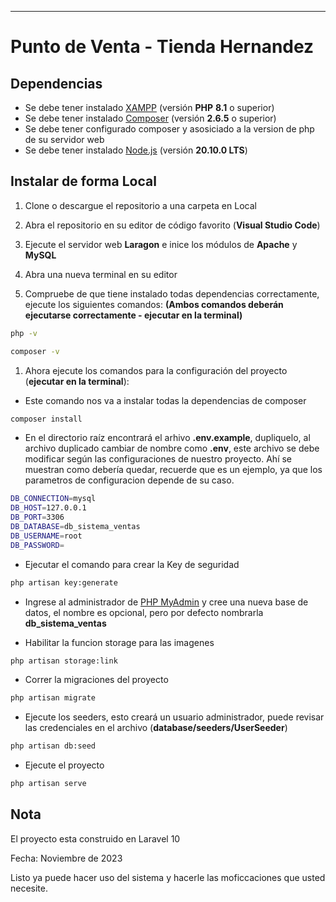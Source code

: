 ------------
# Punto de Venta - Tienda Hernandez

## Dependencias
- Se debe tener instalado [XAMPP](https://laragon.org/download/index.html "Laragon") (versión **PHP** **8.1** o superior)  
- Se debe tener instalado [Composer](https://getcomposer.org/download/ "Composer") (versión **2.6.5** o superior)
- Se debe tener configurado composer y asosiciado a la version de php de su servidor web
- Se debe tener instalado [Node.js](https://nodejs.org/en "Composer") (versión **20.10.0 LTS**)


## Instalar de forma Local
1. Clone o descargue el repositorio a una carpeta en Local

1. Abra el repositorio en su editor de código favorito (**Visual Studio Code**)

1. Ejecute el servidor web **Laragon** e inice los módulos de **Apache** y **MySQL**

1. Abra una nueva terminal en su editor 

1. Compruebe de que tiene instalado todas dependencias correctamente, ejecute los siguientes comandos: **(Ambos comandos deberán ejecutarse correctamente - ejecutar en la terminal)**
```bash
php -v
```
```bash
composer -v
```

1. Ahora ejecute los comandos para la configuración del proyecto (**ejecutar en la terminal**):

- Este comando nos va a instalar todas la dependencias de composer
```bash
composer install
```
- En el directorio raíz encontrará el arhivo **.env.example**, dupliquelo, al archivo duplicado cambiar de nombre como **.env**, este archivo se debe modificar según las configuraciones de nuestro proyecto. Ahí se muestran como debería quedar, recuerde que es un ejemplo, ya que los parametros de configuracion depende de su caso.
```bash
DB_CONNECTION=mysql
DB_HOST=127.0.0.1
DB_PORT=3306
DB_DATABASE=db_sistema_ventas 
DB_USERNAME=root
DB_PASSWORD=
```
- Ejecutar el comando para crear la Key de seguridad
```bash
php artisan key:generate 
```
- Ingrese al administrador de [PHP MyAdmin](http://localhost/phpmyadmin/) y cree una nueva base de datos, el nombre es opcional, pero por defecto nombrarla **db_sistema_ventas**

- Habilitar la funcion storage para las imagenes
```bash
php artisan storage:link
```
- Correr la migraciones del proyecto
```bash
php artisan migrate
```
- Ejecute los seeders, esto creará un usuario administrador, puede revisar las credenciales en el archivo (**database/seeders/UserSeeder**)
```bash
php artisan db:seed
```
- Ejecute el proyecto
```bash
php artisan serve
```

## Nota
El proyecto esta construido en Laravel 10

Fecha: Noviembre de 2023

Listo ya puede hacer uso del sistema y hacerle las moficcaciones que usted necesite. 
